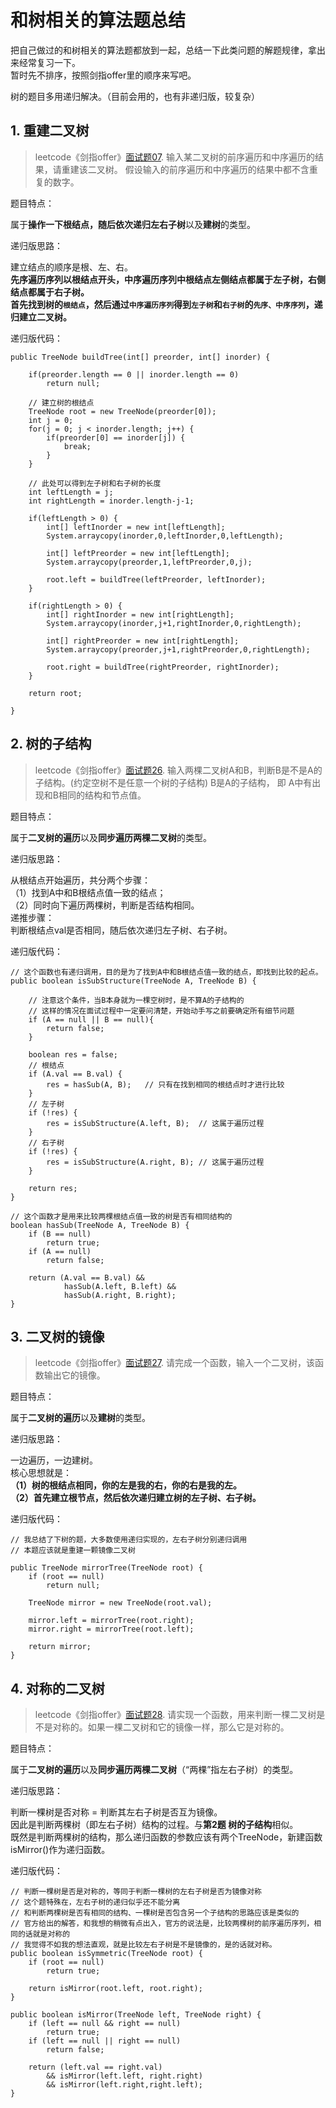 # 和树相关的算法题总结
把自己做过的和树相关的算法题都放到一起，总结一下此类问题的解题规律，拿出来经常复习一下。<br>
暂时先不排序，按照剑指offer里的顺序来写吧。

树的题目多用递归解决。（目前会用的，也有非递归版，较复杂）

## 1. 重建二叉树
> leetcode《剑指offer》[面试题07](https://leetcode-cn.com/problems/zhong-jian-er-cha-shu-lcof/).
> 输入某二叉树的前序遍历和中序遍历的结果，请重建该二叉树。
> 假设输入的前序遍历和中序遍历的结果中都不含重复的数字。

题目特点：

属于**操作一下根结点，随后依次递归左右子树**以及**建树**的类型。

递归版思路：

建立结点的顺序是根、左、右。<br>
**先序遍历序列以根结点开头，中序遍历序列中根结点左侧结点都属于左子树，右侧结点都属于右子树。<br>
首先找到树的`根结点`，然后通过`中序遍历序列`得到`左子树`和`右子树`的`先序、中序序列`，递归建立二叉树。**<br>

递归版代码：

    public TreeNode buildTree(int[] preorder, int[] inorder) {

        if(preorder.length == 0 || inorder.length == 0)
            return null;

        // 建立树的根结点
        TreeNode root = new TreeNode(preorder[0]);
        int j = 0;
        for(j = 0; j < inorder.length; j++) {
            if(preorder[0] == inorder[j]) {
                break;
            }
        }

        // 此处可以得到左子树和右子树的长度
        int leftLength = j;
        int rightLength = inorder.length-j-1;

        if(leftLength > 0) {
            int[] leftInorder = new int[leftLength];
            System.arraycopy(inorder,0,leftInorder,0,leftLength);

            int[] leftPreorder = new int[leftLength];
            System.arraycopy(preorder,1,leftPreorder,0,j);

            root.left = buildTree(leftPreorder, leftInorder);
        }

        if(rightLength > 0) {
            int[] rightInorder = new int[rightLength];
            System.arraycopy(inorder,j+1,rightInorder,0,rightLength);

            int[] rightPreorder = new int[rightLength];
            System.arraycopy(preorder,j+1,rightPreorder,0,rightLength);

            root.right = buildTree(rightPreorder, rightInorder);
        }
        
        return root;

    }
    
## 2. 树的子结构
> leetcode《剑指offer》[面试题26](https://leetcode-cn.com/problems/shu-de-zi-jie-gou-lcof/).
> 输入两棵二叉树A和B，判断B是不是A的子结构。(约定空树不是任意一个树的子结构)
> B是A的子结构， 即 A中有出现和B相同的结构和节点值。

题目特点：

属于**二叉树的遍历**以及**同步遍历两棵二叉树**的类型。

递归版思路：

从根结点开始遍历，共分两个步骤：<br>
 （1）找到A中和B根结点值一致的结点；<br>
 （2）同时向下遍历两棵树，判断是否结构相同。<br>
递推步骤：<br>
判断根结点val是否相同，随后依次递归左子树、右子树。

递归版代码：

    // 这个函数也有递归调用，目的是为了找到A中和B根结点值一致的结点，即找到比较的起点。
    public boolean isSubStructure(TreeNode A, TreeNode B) {
        
        // 注意这个条件，当B本身就为一棵空树时，是不算A的子结构的
        // 这样的情况在面试过程中一定要问清楚，开始动手写之前要确定所有细节问题
        if (A == null || B == null){
            return false;
        }

        boolean res = false;
        // 根结点
        if (A.val == B.val) {
            res = hasSub(A, B);   // 只有在找到相同的根结点时才进行比较
        }
        // 左子树
        if (!res) {
            res = isSubStructure(A.left, B);  // 这属于遍历过程
        }
        // 右子树
        if (!res) {
            res = isSubStructure(A.right, B); // 这属于遍历过程
        }

        return res;
    }

    // 这个函数才是用来比较两棵根结点值一致的树是否有相同结构的
    boolean hasSub(TreeNode A, TreeNode B) {
        if (B == null)
            return true;
        if (A == null)
            return false;

        return (A.val == B.val) &&
                hasSub(A.left, B.left) &&
                hasSub(A.right, B.right);
    }


## 3. 二叉树的镜像
> leetcode《剑指offer》[面试题27](https://leetcode-cn.com/problems/er-cha-shu-de-jing-xiang-lcof/).
> 请完成一个函数，输入一个二叉树，该函数输出它的镜像。

题目特点：

属于**二叉树的遍历**以及**建树**的类型。

递归版思路：

一边遍历，一边建树。<br>
核心思想就是：<br>
**（1）树的根结点相同，你的左是我的右，你的右是我的左。<br>
（2）首先建立根节点，然后依次递归建立树的左子树、右子树。**

递归版代码：

    // 我总结了下树的题，大多数使用递归实现的，左右子树分别递归调用
    // 本题应该就是重建一颗镜像二叉树

    public TreeNode mirrorTree(TreeNode root) {
        if (root == null)
            return null;
        
        TreeNode mirror = new TreeNode(root.val);

        mirror.left = mirrorTree(root.right);
        mirror.right = mirrorTree(root.left);
        
        return mirror;
    }


## 4. 对称的二叉树
> leetcode《剑指offer》[面试题28](https://leetcode-cn.com/problems/dui-cheng-de-er-cha-shu-lcof/).
> 请实现一个函数，用来判断一棵二叉树是不是对称的。如果一棵二叉树和它的镜像一样，那么它是对称的。

题目特点：

属于**二叉树的遍历**以及**同步遍历两棵二叉树**（“两棵”指左右子树）的类型。

递归版思路：

判断一棵树是否对称 = 判断其左右子树是否互为镜像。<br>
因此是判断两棵树（即左右子树）结构的过程。与**第2题 树的子结构**相似。<br>
既然是判断两棵树的结构，那么递归函数的参数应该有两个TreeNode，新建函数isMirror()作为递归函数。<br>

递归版代码：

    // 判断一棵树是否是对称的，等同于判断一棵树的左右子树是否为镜像对称
    // 这个题特殊在，左右子树的递归似乎还不能分离
    // 和判断两棵树是否有相同的结构、一棵树是否包含另一个子结构的思路应该是类似的
    // 官方给出的解答，和我想的稍微有点出入，官方的说法是，比较两棵树的前序遍历序列，相同的话就是对称的
    // 我觉得不如我的想法直观，就是比较左右子树是不是镜像的，是的话就对称。
    public boolean isSymmetric(TreeNode root) {
        if (root == null) 
            return true;
        
        return isMirror(root.left, root.right);
    }

    public boolean isMirror(TreeNode left, TreeNode right) {
        if (left == null && right == null)
            return true;
        if (left == null || right == null)
            return false;
        
        return (left.val == right.val) 
            && isMirror(left.left, right.right) 
            && isMirror(left.right,right.left);
    }


